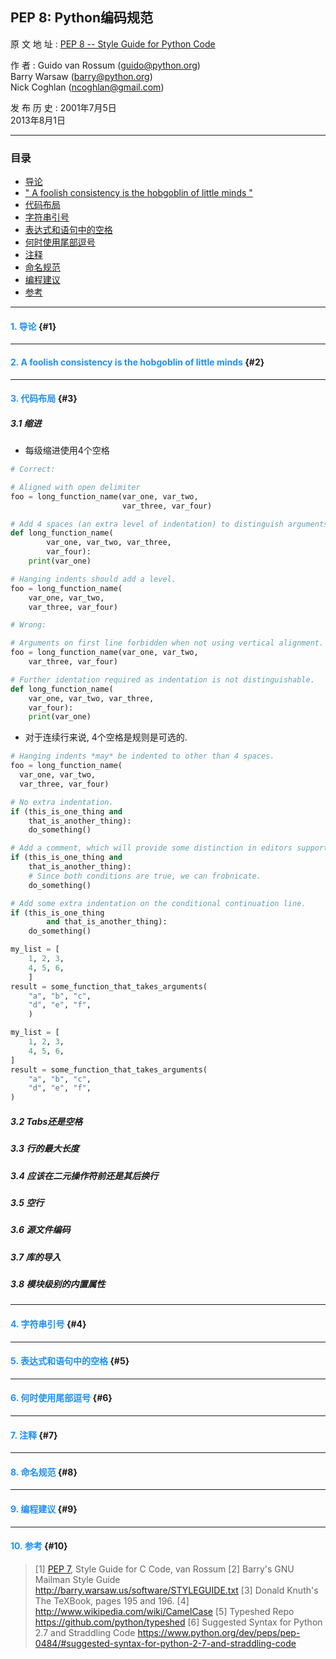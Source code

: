 ## PEP 8: Python编码规范
原 文 地 址
: [PEP 8 -- Style Guide for Python Code](https://www.python.org/dev/peps/pep-0008/)

作 者
: Guido van Rossum (guido@python.org) <br> Barry Warsaw (barry@python.org) <br> Nick Coghlan (ncoghlan@gmail.com)

发 布 历 史
: 2001年7月5日 <br> 2013年8月1日


---

### 目录

- [导论](#1)
- [" A foolish consistency is the hobgoblin of little minds "](#2)
- [代码布局](#3)
- [字符串引号](#4)
- [表达式和语句中的空格](#5)
- [何时使用尾部逗号](#6)
- [注释](#7)
- [命名规范](#8)
- [编程建议](#9)
- [参考](#10)

---

#### <font color = "dodgerblue">1. 导论</font> {#1}

---

#### <font color = "dodgerblue">2. A foolish consistency is the hobgoblin of little minds</font> {#2}

---

#### <font color = "dodgerblue">3. 代码布局</font> {#3}

##### 3.1 缩进

* 每级缩进使用4个空格

```Python
# Correct:

# Aligned with open delimiter
foo = long_function_name(var_one, var_two,
                         var_three, var_four)

# Add 4 spaces (an extra level of indentation) to distinguish arguments from the rest.
def long_function_name(
        var_one, var_two, var_three, 
        var_four):
    print(var_one)

# Hanging indents should add a level.
foo = long_function_name(
    var_one, var_two,
    var_three, var_four)
```

```Python
# Wrong:

# Arguments on first line forbidden when not using vertical alignment.
foo = long_function_name(var_one, var_two,
    var_three, var_four)

# Further identation required as indentation is not distinguishable.
def long_function_name(
    var_one, var_two, var_three,
    var_four):
    print(var_one)
```

* 对于连续行来说, 4个空格是规则是可选的.

```Python
# Hanging indents *may* be indented to other than 4 spaces.
foo = long_function_name(
  var_one, var_two,
  var_three, var_four)
```

```Python
# No extra indentation.
if (this_is_one_thing and
    that_is_another_thing):
    do_something()

# Add a comment, which will provide some distinction in editors supporting syntax highlighting.
if (this_is_one_thing and
    that_is_another_thing):
    # Since both conditions are true, we can frobnicate.
    do_something()

# Add some extra indentation on the conditional continuation line.
if (this_is_one_thing
        and that_is_another_thing):
    do_something()
```

```Python
my_list = [
    1, 2, 3,
    4, 5, 6,
    ]
result = some_function_that_takes_arguments(
    "a", "b", "c",
    "d", "e", "f",
    )
```


```Python
my_list = [
    1, 2, 3,
    4, 5, 6,
]
result = some_function_that_takes_arguments(
    "a", "b", "c",
    "d", "e", "f",
)
```


##### 3.2 Tabs还是空格

##### 3.3 行的最大长度

##### 3.4 应该在二元操作符前还是其后换行

##### 3.5 空行

##### 3.6 源文件编码

##### 3.7 库的导入

##### 3.8 模块级别的内置属性

---

#### <font color = "dodgerblue">4. 字符串引号</font> {#4}

---

#### <font color = "dodgerblue">5. 表达式和语句中的空格</font> {#5}

---

#### <font color = "dodgerblue">6. 何时使用尾部逗号</font> {#6}

---

#### <font color = "dodgerblue">7. 注释</font> {#7}

---

#### <font color = "dodgerblue">8. 命名规范</font> {#8}

---

#### <font color = "dodgerblue">9. 编程建议</font> {#9}

---

#### <font color = "dodgerblue">10. 参考</font> {#10}

> [1] [PEP 7](https://www.python.org/dev/peps/pep-0007), Style Guide for C Code, van Rossum
> [2] Barry's GNU Mailman Style Guide <http://barry.warsaw.us/software/STYLEGUIDE.txt>
> [3] Donald Knuth's The TeXBook, pages 195 and 196.
> [4] <http://www.wikipedia.com/wiki/CamelCase>
> [5] Typeshed Repo <https://github.com/python/typeshed>
> [6] Suggested Syntax for Python 2.7 and Straddling Code <https://www.python.org/dev/peps/pep-0484/#suggested-syntax-for-python-2-7-and-straddling-code>
